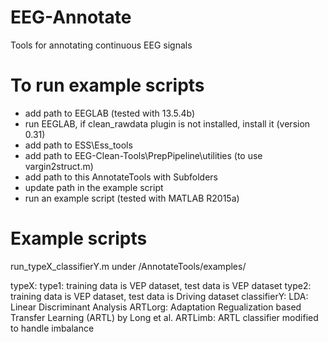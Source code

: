 # EEG-Annotate
Tools for annotating continuous EEG signals

# To run example scripts
- add path to EEGLAB (tested with 13.5.4b)
- run EEGLAB, if clean_rawdata plugin is not installed, install it (version 0.31)
- add path to ESS\Ess_tools
- add path to EEG-Clean-Tools\PrepPipeline\utilities (to use vargin2struct.m)
- add path to this AnnotateTools with Subfolders
- update path in the example script
- run an example script (tested with MATLAB R2015a)

# Example scripts
  run_typeX_classifierY.m under /AnnotateTools/examples/
  
  typeX: 
		type1: training data is VEP dataset, test data is VEP dataset
		type2: training data is VEP dataset, test data is Driving dataset
  classifierY:
		LDA: Linear Discriminant Analysis
		ARTLorg: Adaptation Regualization based Transfer Learning (ARTL) by Long et al.
		ARTLimb: ARTL classifier modified to handle imbalance

